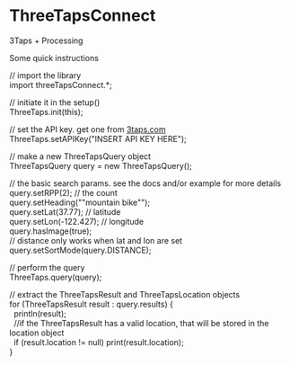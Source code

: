 ThreeTapsConnect
===========

3Taps + Processing




Some quick instructions

// import the library<br>
import threeTapsConnect.*; 

// initiate it in the setup() <br>
ThreeTaps.init(this); 

// set the API key. get one from <a href="https://developer.3taps.com/signup">3taps.com</a> <br>
ThreeTaps.setAPIKey("INSERT API KEY HERE"); 

// make a new ThreeTapsQuery object <br>
ThreeTapsQuery query = new ThreeTapsQuery(); 

// the basic search params. see the docs and/or example for more details <br>
query.setRPP(2); // the count <br>
query.setHeading("\"mountain bike\""); <br>
query.setLat(37.77); // latitude <br>
query.setLon(-122.427); // longitude <br>
query.hasImage(true); <br>
// distance only works when lat and lon are set <br>
query.setSortMode(query.DISTANCE); 

// perform the query <br>
ThreeTaps.query(query); 

// extract the ThreeTapsResult and ThreeTapsLocation objects <br>
for (ThreeTapsResult result : query.results) {<br>
  &nbsp;&nbsp;println(result);<br>
&nbsp;&nbsp;//if the ThreeTapsResult has a valid location, that will be stored in the location object<br>
  &nbsp;&nbsp;if (result.location != null) print(result.location); <br>
} 
